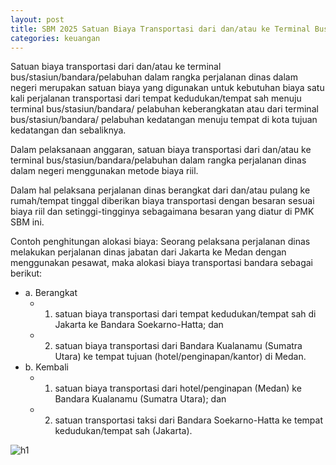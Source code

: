 ```yaml
---
layout: post
title: SBM 2025 Satuan Biaya Transportasi dari dan/atau ke Terminal Bus/Stasiun/Bandara/Pelabuhan dalam rangka Perjalanan Dinas Dalam Negeri
categories: keuangan
---
```


Satuan biaya transportasi dari dan/atau ke terminal bus/stasiun/bandara/pelabuhan dalam rangka perjalanan dinas dalam negeri merupakan satuan biaya yang digunakan untuk kebutuhan biaya satu kali perjalanan transportasi dari tempat kedudukan/tempat sah menuju terminal bus/stasiun/bandara/ pelabuhan keberangkatan atau dari terminal bus/stasiun/bandara/ pelabuhan kedatangan menuju tempat di kota tujuan kedatangan dan sebaliknya.

Dalam pelaksanaan anggaran, satuan biaya transportasi dari dan/atau ke terminal bus/stasiun/bandara/pelabuhan dalam rangka perjalanan dinas dalam negeri menggunakan metode biaya riil.

Dalam hal pelaksana perjalanan dinas berangkat dari dan/atau pulang ke rumah/tempat tinggal diberikan biaya transportasi dengan besaran sesuai biaya riil dan setinggi-tingginya sebagaimana besaran yang diatur di PMK SBM ini.

Contoh penghitungan alokasi biaya:
Seorang pelaksana perjalanan dinas melakukan perjalanan dinas jabatan dari Jakarta ke Medan dengan menggunakan pesawat, maka alokasi biaya transportasi bandara sebagai berikut:
- a. Berangkat
    - 1) satuan biaya transportasi dari tempat kedudukan/tempat sah di Jakarta ke Bandara Soekarno-Hatta; dan
    - 2) satuan biaya transportasi dari Bandara Kualanamu (Sumatra Utara) ke tempat tujuan (hotel/penginapan/kantor) di Medan.
- b. Kembali
    - 1) satuan biaya transportasi dari hotel/penginapan (Medan) ke Bandara Kualanamu (Sumatra Utara); dan
    - 2) satuan transportasi taksi dari Bandara Soekarno-Hatta ke tempat kedudukan/tempat sah (Jakarta).

![h1](https://blogger.googleusercontent.com/img/b/R29vZ2xl/AVvXsEgI8XV0WT6dXejShDn7dM0hCCGwLBl-JgZCun7in2mux-WDbccmGeHhllGEeu-fJ7tb_OmyYgnMK0_epqo16LnnDFSFMzlOaoniHMD8Z2Cq-0ZtZA3WR01-_or4-PTLWP-bbUct1HpRLe3RPq9ayfnCD2Y06Hq8hwdpacmpTo4OL8HJiw/s1600/SBM_2025_Page_088.jpg)